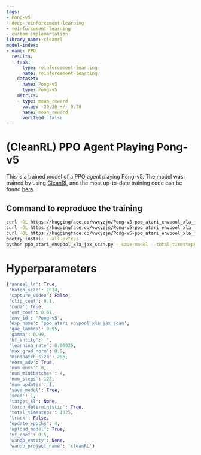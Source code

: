 ```yaml
---
tags:
- Pong-v5
- deep-reinforcement-learning
- reinforcement-learning
- custom-implementation
library_name: cleanrl
model-index:
- name: PPO
  results:
  - task:
      type: reinforcement-learning
      name: reinforcement-learning
    dataset:
      name: Pong-v5
      type: Pong-v5
    metrics:
    - type: mean_reward
      value: -20.30 +/- 0.78
      name: mean_reward
      verified: false
---
```


# (CleanRL) **PPO** Agent Playing **Pong-v5**

This is a trained model of a PPO agent playing Pong-v5.
The model was trained by using [CleanRL](https://github.com/vwxyzjn/cleanrl) and the most up-to-date training code can be
found [here](https://github.com/vwxyzjn/cleanrl/blob/master/cleanrl/ppo_atari_envpool_xla_jax_scan.py).

## Command to reproduce the training

```bash
curl -OL https://huggingface.co/vwxyzjn/Pong-v5-ppo_atari_envpool_xla_jax_scan-seed1/raw/main/ppo_atari_envpool_xla_jax_scan.py
curl -OL https://huggingface.co/vwxyzjn/Pong-v5-ppo_atari_envpool_xla_jax_scan-seed1/raw/main/pyproject.toml
curl -OL https://huggingface.co/vwxyzjn/Pong-v5-ppo_atari_envpool_xla_jax_scan-seed1/raw/main/poetry.lock
poetry install --all-extras
python ppo_atari_envpool_xla_jax_scan.py --save-model --total-timesteps 1025 --upload-model
```

# Hyperparameters
```python
{'anneal_lr': True,
 'batch_size': 1024,
 'capture_video': False,
 'clip_coef': 0.1,
 'cuda': True,
 'ent_coef': 0.01,
 'env_id': 'Pong-v5',
 'exp_name': 'ppo_atari_envpool_xla_jax_scan',
 'gae_lambda': 0.95,
 'gamma': 0.99,
 'hf_entity': '',
 'learning_rate': 0.00025,
 'max_grad_norm': 0.5,
 'minibatch_size': 256,
 'norm_adv': True,
 'num_envs': 8,
 'num_minibatches': 4,
 'num_steps': 128,
 'num_updates': 1,
 'save_model': True,
 'seed': 1,
 'target_kl': None,
 'torch_deterministic': True,
 'total_timesteps': 1025,
 'track': False,
 'update_epochs': 4,
 'upload_model': True,
 'vf_coef': 0.5,
 'wandb_entity': None,
 'wandb_project_name': 'cleanRL'}
```
    